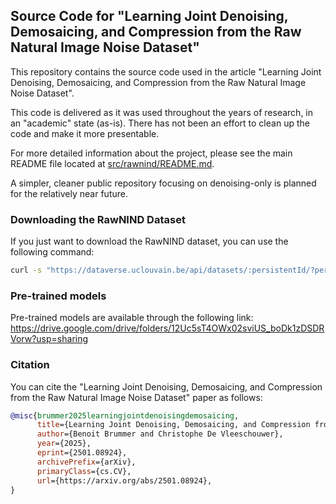 ## Source Code for "Learning Joint Denoising, Demosaicing, and Compression from the Raw Natural Image Noise Dataset"

This repository contains the source code used in the article "Learning Joint Denoising, Demosaicing, and Compression from the Raw Natural Image Noise Dataset".

This code is delivered as it was used throughout the years of research, in an "academic" state (as-is). There has not been an effort to clean up the code and make it more presentable.

For more detailed information about the project, please see the main README file located at [src/rawnind/README.md](src/rawnind/README.md).

A simpler, cleaner public repository focusing on denoising-only is planned for the relatively near future.

### Downloading the RawNIND Dataset

If you just want to download the RawNIND dataset, you can use the following command:

```bash
curl -s "https://dataverse.uclouvain.be/api/datasets/:persistentId/?persistentId=doi:10.14428/DVN/DEQCIM" | jq -r '.data.latestVersion.files[] | "wget -c -O \"\(.dataFile.filename)\" https://dataverse.uclouvain.be/api/access/datafile/\(.dataFile.id)"' | bash
```

### Pre-trained models

Pre-trained models are available through the following link: https://drive.google.com/drive/folders/12Uc5sT4OWx02sviUS_boDk1zDSDRVorw?usp=sharing

### Citation

You can cite the "Learning Joint Denoising, Demosaicing, and Compression from the Raw Natural Image Noise Dataset" paper as follows:

```bibtex
@misc{brummer2025learningjointdenoisingdemosaicing,
	  title={Learning Joint Denoising, Demosaicing, and Compression from the Raw Natural Image Noise Dataset},
	  author={Benoit Brummer and Christophe De Vleeschouwer},
	  year={2025},
	  eprint={2501.08924},
	  archivePrefix={arXiv},
	  primaryClass={cs.CV},
	  url={https://arxiv.org/abs/2501.08924},
}
```
